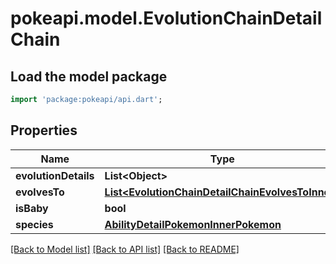 # pokeapi.model.EvolutionChainDetailChain

## Load the model package
```dart
import 'package:pokeapi/api.dart';
```

## Properties
Name | Type | Description | Notes
------------ | ------------- | ------------- | -------------
**evolutionDetails** | **List&lt;Object&gt;** |  | 
**evolvesTo** | [**List&lt;EvolutionChainDetailChainEvolvesToInner&gt;**](EvolutionChainDetailChainEvolvesToInner.md) |  | 
**isBaby** | **bool** |  | 
**species** | [**AbilityDetailPokemonInnerPokemon**](AbilityDetailPokemonInnerPokemon.md) |  | 

[[Back to Model list]](../README.md#documentation-for-models) [[Back to API list]](../README.md#documentation-for-api-endpoints) [[Back to README]](../README.md)


